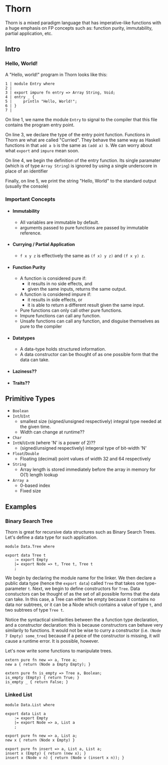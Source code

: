 # Thorn

Thorn is a mixed paradigm language that has
imperative-like functions with a huge emphasis
on FP concepts such as: function purity,
immutability, partial application, etc.

## Intro
### Hello, World!
A "Hello, world!" program in Thorn looks like this:

```Thorn
1 | module Entry where
2 |
3 | export impure fn entry => Array String, Void;
4 | entry _ {
5 |     println "Hello, World!";
6 | }
7 |
```

On line 1, we name the module `Entry` to
signal to the compiler that this file contains
the program entry point.

On line 3, we declare the type of the entry point
function. Functions in Thorn are what are called
"Curried". They behave the same way as Haskell
functions in that `add a b` is the same as `(add
a) b`. We can worry about what `export` and
`impure` mean soon.

On line 4, we begin the definition of the entry
function. Its single paramater (which is of type
`Array String`) is ignored by using a single
underscore in place of an identifier

Finally, on line 5, we print the string "Hello,
World" to the standard output (usually the
console)


### Important Concepts
- #### Immutability
    - All variables are immutable by default.
    - arguments passed to pure functions are
      passed by immutable reference.
- #### Currying / Partial Application
    - `f x y z` is effectively the same as `(f x)
      y z)` and `(f x y) z`.
- #### Function Purity
    - A function is considered pure if:
        - it results in no side effects, and
        - given the same inputs, returns the same
          output.
    - A function is considered impure if:
        - it results in side effects, or
        - it is able to return a different result
          given the same input.
    - Pure functions can only call other pure
      functions.
    - Impure functions can call any function.
    - Unsafe functions can call any function, and
      disguise themselves as pure to the compiler
- #### Datatypes
    - A data-type holds structured information.
    - A data constructor can be thought of as one
      possible form that the data can take.
- #### Laziness??
- #### Traits??

## Primitive Types
- `Boolean`
- `Int`/`UInt`
    - smallest size (signed/unsigned respectively)
    integral type needed at the given time.
    - Width can change at runtime??
- `Char`
- `IntN`/`UIntN` (where 'N' is a power of 2)??
    - (signed/unsigned respectively) integeral
    type of bit-width 'N'
- `Float`/`Double`
    - Floating (decimal) point values of width
    32 and 64 respectively
- `String`
    - Array length is stored immediately before
    the array in memory for O(1) length lookup
- `Array a`
    - 0-based index
    - Fixed size

## Examples
### Binary Search Tree
Thorn is great for recursive data structures such
as Binary Search Trees. Let's define a data type
for such application.

```Thorn
module Data.Tree where

export data Tree t
    := export Empty
    |= export Node => t, Tree t, Tree t
    ;
```

We begin by declaring the module name for the
linker. We then declare a public data type 
(hence the `export data`) called `Tree` that
takes one type-parameter `t`. Next, we begin to
define constructors for `Tree`. Data constuctors
can be thought of as the set of all possible forms
that the data can take. In this case, a Tree can
either be empty because it contains no data nor
subtrees, or it can be a Node which contains a
value of type `t`, and two subtrees of type `Tree
t`.

Notice the syntactical similarities between the
a function type declaration, and a constructor
declaration: this is because constructors can behave
very similarily to functions. It would not be
wise to curry a constructor (i.e. `(Node 7 Empty)
some_tree`) because if a peice of the constructor is
missing, it will cause a runtime error. It is
possible, however.

Let's now write some functions to manipulate trees.

```Thorn
extern pure fn new => a, Tree a;
new a { return (Node a Empty Empty); }

extern pure fn is_empty => Tree a, Boolean;
is_empty (Empty) { return True; }
is_empty _ { return False; }
```

### Linked List

```Thorn
module Data.List where

export data List a
    := export Empty
    |= export Node => a, List a
    ;

export pure fn new => a, List a;
new x { return (Node x Empty) }

export pure fn insert => a, List a, List a;
insert x (Empty) { return (new x); }
insert x (Node v n) { return (Node v (insert x n)); }
```
